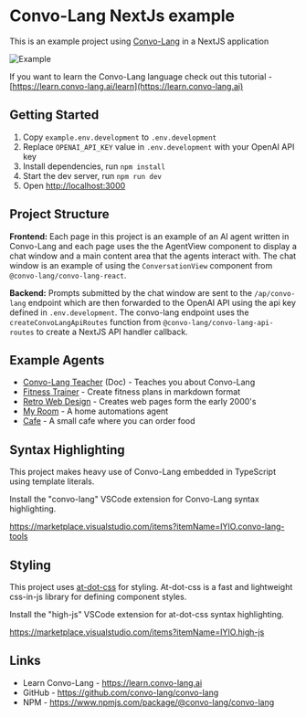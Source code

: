 # Convo-Lang NextJs example

This is an example project using [Convo-Lang](https://learn.convo-lang.ai) in a NextJS application

![Example](https://github.com/convo-lang/convo-lang/blob/main/assets/convo-lang-nextjs-example.webp?raw=true)

If you want to learn the Convo-Lang language check out this tutorial  - [https://learn.convo-lang.ai/learn](https://learn.convo-lang.ai)

## Getting Started

1. Copy `example.env.development` to `.env.development`
2. Replace `OPENAI_API_KEY` value in `.env.development` with your OpenAI API key
3. Install dependencies, run `npm install`
4. Start the dev server, run `npm run dev`
5. Open [http://localhost:3000](http://localhost:3000)

## Project Structure

**Frontend:**
Each page in this project is an example of an AI agent written in Convo-Lang and each page
uses the the AgentView component to display a chat window and a main content area that the 
agents interact with. The chat window is an example of using the `ConversationView` component from `@convo-lang/convo-lang-react`.

**Backend:**
Prompts submitted by the chat window are sent to the `/ap/convo-lang` endpoint which are then
forwarded to the OpenAI API using the api key defined in `.env.development`. The convo-lang
endpoint uses the `createConvoLangApiRoutes` function from `@convo-lang/convo-lang-api-routes` to create a NextJS API handler 
callback.

## Example Agents
- [Convo-Lang Teacher](http://localhost:3000) (Doc) - Teaches you about Convo-Lang
- [Fitness Trainer](http://localhost:3000/fitness-trainer) - Create fitness plans in markdown format
- [Retro Web Design](http://localhost:3000/retro-web) - Creates web pages form the early 2000's
- [My Room](http://localhost:3000/my-room) - A home automations agent
- [Cafe](http://localhost:3000/cafe) - A small cafe where you can order food

## Syntax Highlighting
This project makes heavy use of Convo-Lang embedded in TypeScript using template literals.

Install the "convo-lang" VSCode extension for Convo-Lang syntax highlighting.

https://marketplace.visualstudio.com/items?itemName=IYIO.convo-lang-tools


## Styling
This project uses [at-dot-css](https://github.com/iyioio/common/tree/main/packages/at-dot-css) for
styling. At-dot-css is a fast and lightweight css-in-js library for defining component styles.

Install the "high-js" VSCode extension for at-dot-css syntax highlighting.

https://marketplace.visualstudio.com/items?itemName=IYIO.high-js


## Links
- Learn Convo-Lang - https://learn.convo-lang.ai
- GitHub - https://github.com/convo-lang/convo-lang
- NPM - https://www.npmjs.com/package/@convo-lang/convo-lang


